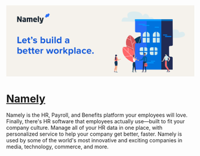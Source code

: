 [![Visit Namely](imagePreview.png)](https://namely.com)

# [Namely](https://namely.com)

Namely is the HR, Payroll, and Benefits platform your employees will love. Finally, there's HR software that employees actually use—built to fit your company culture. Manage all of your HR data in one place, with personalized service to help your company get better, faster. Namely is used by some of the world's most innovative and exciting companies in media, technology, commerce, and more.

